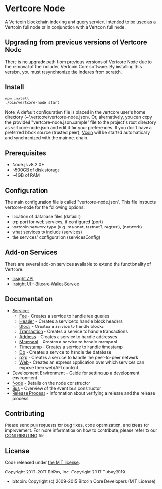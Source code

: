 Vertcore Node
============

A Vertcoin blockchain indexing and query service. Intended to be used as a Vertcoin full node or in conjunction with a Vertcoin full node.

## Upgrading from previous versions of Vertcore Node

There is no upgrade path from previous versions of Vertcore Node due to the removal of the included Vertcoin Core software. By installing this version, you must resynchronize the indexes from scratch.

## Install

```bash
npm install
./bin/vertcore-node start
```

Note: A default configuration file is placed in the vertcore user's home directory (~/.vertcore/vertcore-node.json). Or, alternatively, you can copy the provided "vertcore-node.json.sample" file to the project's root directory as vertcore-node.json and edit it for your preferences. If you don't have a preferred block source (trusted peer), [Vcoin](https://github.com/Cubey2019/vcoin) will be started automatically and synchronized with the mainnet chain.

## Prerequisites

- Node.js v8.2.0+
- ~500GB of disk storage
- ~4GB of RAM

## Configuration

The main configuration file is called "vertcore-node.json". This file instructs vertcore-node for the following options:

- location of database files (datadir)
- tcp port for web services, if configured (port)
- vertcoin network type (e.g. mainnet, testnet3, regtest), (network)
- what services to include (services)
- the services' configuration (servicesConfig)

## Add-on Services

There are several add-on services available to extend the functionality of Vertcore:

- [Insight API](https://github.com/Cubey2019/insight-vtc-api)
- [Insight UI](https://github.com/Cubey2019/insight-vtc-ui)
~~- [Bitcore Wallet Service](https://github.com/bitpay/bitcore-wallet-service)~~

## Documentation

- [Services](docs/services.md)
  - [Fee](docs/services/fee.md) - Creates a service to handle fee queries
  - [Header](docs/services/header.md) - Creates a service to handle block headers
  - [Block](docs/services/block.md) - Creates a service to handle blocks
  - [Transaction](docs/services/transaction.md) - Creates a service to handle transactions
  - [Address](docs/services/address.md) - Creates a service to handle addresses
  - [Mempool](docs/services/mempool.md) - Creates a service to handle mempool
  - [Timestamp](docs/services/timestamp.md) - Creates a service to handle timestamp
  - [Db](docs/services/db.md) - Creates a service to handle the database
  - [p2p](docs/services/p2p.md) - Creates a service to handle the peer-to-peer network
  - [Web](docs/services/web.md) - Creates an express application over which services can expose their web/API content
- [Development Environment](docs/development.md) - Guide for setting up a development environment
- [Node](docs/node.md) - Details on the node constructor
- [Bus](docs/bus.md) - Overview of the event bus constructor
- [Release Process](docs/release.md) - Information about verifying a release and the release process.

## Contributing

Please send pull requests for bug fixes, code optimization, and ideas for improvement. For more information on how to contribute, please refer to our [CONTRIBUTING](https://github.com/Cubey2019/vertcore/blob/master/CONTRIBUTING.md) file.

## License

Code released under [the MIT license](https://github.com/Cubey2019/vertcore-node/blob/master/LICENSE).

Copyright 2013-2017 BitPay, Inc.
Copyright 2017 Cubey2019.

- bitcoin: Copyright (c) 2009-2015 Bitcoin Core Developers (MIT License)
